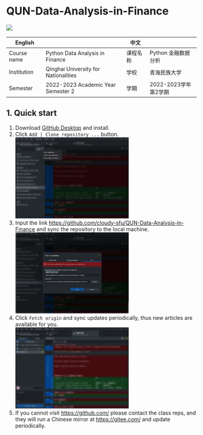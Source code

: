 # QUN-Data-Analysis-in-Finance
![](https://shields.io/badge/language-zh--CN-pink)

| English     |                                         | 中文     |                            |
| ----------- | --------------------------------------- | -------- | -------------------------- |
| Course name | Python Data Analysis in Finance         | 课程名称 | Python 金融数据分析        |
| Institution | Qinghai University for Nationalities    | 学校     | 青海民族大学               |
| Semester    | 2022-2023 Academic Year<br />Semester 2 | 学期     | 2022-2023学年<br />第2学期 |

## 1. Quick start

1.   Download [GitHub Desktop](https://desktop.github.com/) and install.
2.   Click `Add | Clone repository ...` button.<br>
     <img src="./assets/Snipaste_2023-03-10_15-27-29.png" width="300px">
3.   Input the link https://github.com/cloudy-sfu/QUN-Data-Analysis-in-Finance and sync the repository to the local machine.<br>
     <img src="./assets/image-20230310152958843.png" width="300px">
4.   Click `Fetch origin` and sync updates periodically, thus new articles are available for you.<br>
     <img src="./assets/Snipaste_2023-03-10_15-31-24.png" width="300px">
5.   If you cannot visit https://github.com/ please contact the class reps, and they will run a Chinese mirror at https://gitee.com/ and update periodically.

